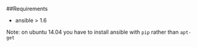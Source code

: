 
##Requirements

  * ansible > 1.6

Note: on ubuntu 14.04 you have to install ansible with `pip` rather than `apt-get`
